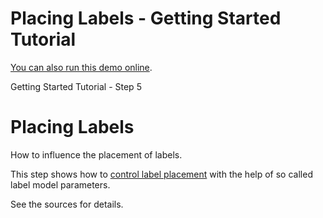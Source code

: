 <!--
 //////////////////////////////////////////////////////////////////////////////
 // @license
 // This file is part of yFiles for HTML 2.5.0.3.
 // Use is subject to license terms.
 //
 // Copyright (c) 2000-2023 by yWorks GmbH, Vor dem Kreuzberg 28,
 // 72070 Tuebingen, Germany. All rights reserved.
 //
 //////////////////////////////////////////////////////////////////////////////
-->
# Placing Labels - Getting Started Tutorial

[You can also run this demo online](https://live.yworks.com/demos/01-tutorial-getting-started/05-label-placement/index.html).

Getting Started Tutorial - Step 5

# Placing Labels

How to influence the placement of labels.

This step shows how to [control label placement](https://docs.yworks.com/yfileshtml/#/dguide/getting_started-placing_labels) with the help of so called label model parameters.

See the sources for details.
